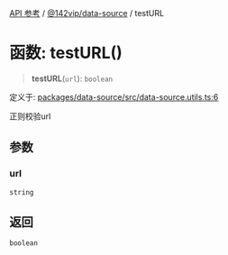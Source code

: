 [API 参考](../wiki/Home) / [@142vip/data-source](../wiki/@142vip.data-source) / testURL

# 函数: testURL()

> **testURL**(`url`): `boolean`

定义于: [packages/data-source/src/data-source.utils.ts:6](https://github.com/142vip/core-x/blob/58a4aca72f73ebc92491a458c9b83754486dc296/packages/data-source/src/data-source.utils.ts#L6)

正则校验url

## 参数

### url

`string`

## 返回

`boolean`
